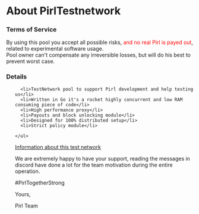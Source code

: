 <div class="container">
  <div class="page-header">
    <h1>About PirlTestnetwork</h1>
  </div>
  <h3>Terms of Service</h3>
  <p>By using this pool you accept all possible risks, <span style="color:red">and no real Pirl is payed out</span>, related to experimental software usage.<br/>
     Pool owner can't compensate any irreversible losses, but will do his best to prevent worst case.
  </p>
  <h3>Details</h3>
  <p>
    <ul>
    
      <li>TestNetwork pool to support Pirl development and help testing us</li>
      <li>Written in Go it's a rocket highly concurrent and low RAM consuming piece of code</li>
      <li>High performance proxy</li>
      <li>Payouts and block unlocking module</li>
      <li>Designed for 100% distributed setup</li>
      <li>Strict policy module</li>
      
    </ul>
    
  <A HREF = "https://docs.pirl.io/en/development/core/testnetwork/">Information about this test network</A>  
  
  We are extremely happy to have your support, reading the messages in discord have done a lot for the team motivation during the entire operation.


#PirlTogetherStrong

 
Yours,

Pirl Team

  </p>
</div>











